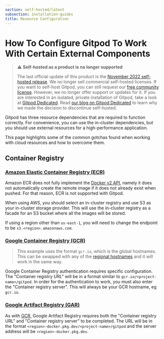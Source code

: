 ```yaml
---
section: self-hosted/latest
subsection: installation-guides
title: Resource Configuration
---
```


<script context="module">
  export const prerender = true;
</script>

# How To Configure Gitpod To Work With Certain External Components

> ⚠️ **Self-hosted as a product is no longer supported**
>
> The last official update of this product is the [November 2022 self-hosted release](https://www.gitpod.io/changelog/november-self-hosted-release). We no longer sell commercial self-hosted licenses. If you want to self-host Gitpod, you can still request our [free community license](https://www.gitpod.io/community-license). However, we no longer offer support or updates for it. If you are interested in an isolated, private installation of Gitpod, take a look at [Gitpod Dedicated](/dedicated).
> Read [our blog on Gitpod Dedicated](/blog/introducing-gitpod-dedicated) to learn why we made the decision to discontinue self-hosted.

Gitpod has three resource dependencies that are required to function correctly. For convenience, you can use the in-cluster dependencies, but you should use external resources for a high-performance application.

This page highlights some of the common gotchas found when working with cloud resources and how to overcome them.

## Container Registry

### [Amazon Elastic Container Registry (ECR)](https://aws.amazon.com/ecr/)

Amazon ECR does not fully implement the [Docker v2 API](https://docs.docker.com/registry/spec/api), namely it does not automatically create the remote image if it does not already exist when pushed. For that reason, ECR is not supported with Gitpod.

When using AWS, you should select an in-cluster registry and use S3 as your in-cluster storage provider. This will use the in-cluster registry as a facade for an S3 bucket where all the images will be stored.

If using a region other than `us-east-1`, you will need to change the endpoint to be `s3.<region>.amazonaws.com`.

### [Google Container Registry (GCR)](https://cloud.google.com/container-registry)

> This example uses the format `gcr.io`, which is the global hostnames. This can be swapped with any of the [regional hostnames](https://cloud.google.com/container-registry/docs/pushing-and-pulling) and it will work in the same way.

Google Container Registry authentication requires specific configuration. The "Container registry URL" will be in a format similar to `gcr.io/<project-name>/gitpod`. In order for the authentication to work, you must also enter the "Container registry server". This will always be your GCR hostname, eg `gcr.io`.

### [Google Artifact Registry (GAR)](https://cloud.google.com/artifact-registry)

As with [GCR](#google-container-registry-gcr), Google Artifact Registry requires both the "Container registry URL" and "Container registry server" to be completed. The URL will be in the format `<region>-docker.pkg.dev/<project-name>/gitpod` and the server address will be `<region>-docker.pkg.dev`.
